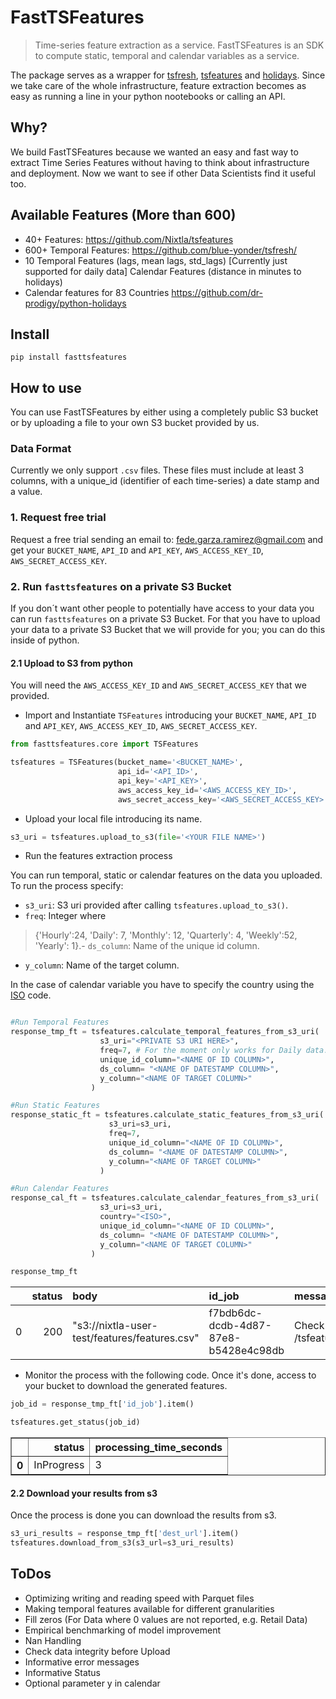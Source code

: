 # FastTSFeatures
> Time-series feature extraction as a service. FastTSFeatures is an SDK to compute static, temporal and calendar variables as a service.


The package serves as a wrapper for [tsfresh](https://github.com/blue-yonder/tsfresh), [tsfeatures](https://github.com/Nixtla/tsfeatures) and [holidays](https://github.com/dr-prodigy/python-holidays). Since we take care of the whole infrastructure, feature extraction becomes as easy as running a line in your python nootebooks or calling an API.

## Why?

We build FastTSFeatures because we wanted an easy and fast way to extract Time Series Features without having to think about infrastructure and deployment. Now we want to see if other Data Scientists find it useful too.

## Available Features (More than 600)

- 40+ Features: https://github.com/Nixtla/tsfeatures
- 600+ Temporal Features: https://github.com/blue-yonder/tsfresh/
- 10 Temporal Features (lags, mean lags, std_lags) [Currently just supported for daily data]
Calendar Features (distance in minutes to holidays)
- Calendar features for 83 Countries https://github.com/dr-prodigy/python-holidays


## Install

`pip install fasttsfeatures`

## How to use

You can use FastTSFeatures by either using a completely public S3 bucket or by uploading a file to your own S3 bucket provided by us.  

### Data Format

Currently we only support `.csv` files. These files must include at least 3 columns, with a unique_id (identifier of each time-series) a date stamp and a value.

### 1. Request free trial

Request a free trial sending an email to: fede.garza.ramirez@gmail.com and get your `BUCKET_NAME`, `API_ID` and `API_KEY`, `AWS_ACCESS_KEY_ID`, `AWS_SECRET_ACCESS_KEY`.

### 2. Run `fasttsfeatures` on a private S3 Bucket

If you don´t want other people to potentially have access to your data you can run `fasttsfeatures` on a private S3 Bucket. For that you have to upload your data to a private S3 Bucket that we will provide for you; you can do this inside of python.

#### 2.1 Upload to S3 from python

You will need the `AWS_ACCESS_KEY_ID` and `AWS_SECRET_ACCESS_KEY` that we provided.


- Import and Instantiate `TSFeatures` introducing your `BUCKET_NAME`, `API_ID` and `API_KEY`, `AWS_ACCESS_KEY_ID`, `AWS_SECRET_ACCESS_KEY`.

```python
from fasttsfeatures.core import TSFeatures

tsfeatures = TSFeatures(bucket_name='<BUCKET_NAME>',
                        api_id='<API_ID>',
                        api_key='<API_KEY>',
                        aws_access_key_id='<AWS_ACCESS_KEY_ID>',
                        aws_secret_access_key='<AWS_SECRET_ACCESS_KEY>')
```

- Upload your local file introducing its name.

```python
s3_uri = tsfeatures.upload_to_s3(file='<YOUR FILE NAME>')
```

- Run the features extraction process

You can run temporal, static or calendar features on the data you uploaded.
To run the process specify:
- `s3_uri`: S3 uri provided after calling `tsfeatures.upload_to_s3()`.
- `freq`: Integer where  
> {'Hourly':24, 'Daily': 7, 'Monthly': 12, 'Quarterly': 4, 'Weekly':52, 'Yearly': 1}.- `ds_column`: Name of the unique id column.
- `y_column`: Name of the target column.

In the case of calendar variable you have to specify the country using the [ISO](https://pypi.org/project/holidays/) code.

```python

#Run Temporal Features
response_tmp_ft = tsfeatures.calculate_temporal_features_from_s3_uri(
                    s3_uri="<PRIVATE S3 URI HERE>",
                    freq=7, # For the moment only works for Daily data.
                    unique_id_column="<NAME OF ID COLUMN>",
                    ds_column= "<NAME OF DATESTAMP COLUMN>",
                    y_column="<NAME OF TARGET COLUMN>"
                  )

#Run Static Features
response_static_ft = tsfeatures.calculate_static_features_from_s3_uri(
                      s3_uri=s3_uri,
                      freq=7,
                      unique_id_column="<NAME OF ID COLUMN>",
                      ds_column= "<NAME OF DATESTAMP COLUMN>",
                      y_column="<NAME OF TARGET COLUMN>"
                    )

#Run Calendar Features
response_cal_ft = tsfeatures.calculate_calendar_features_from_s3_uri(
                    s3_uri=s3_uri,
                    country="<ISO>",
                    unique_id_column="<NAME OF ID COLUMN>",
                    ds_column= "<NAME OF DATESTAMP COLUMN>",
                    y_column="<NAME OF TARGET COLUMN>"
                  )
```

```python
response_tmp_ft
```


|    |   status | body                                          | id_job                               | message                                           |
|---:|---------:|:----------------------------------------------|:-------------------------------------|:--------------------------------------------------|
|  0 |      200 | "s3://nixtla-user-test/features/features.csv" | f7bdb6dc-dcdb-4d87-87e8-b5428e4c98db | Check job status at GET /tsfeatures/jobs/{job_id} |


- Monitor the process with the following code. Once it's done, access to your bucket to download the generated features.

```python
job_id = response_tmp_ft['id_job'].item()
```

```python
tsfeatures.get_status(job_id)
```

<div>
<table border="1" class="dataframe">
  <thead>
    <tr style="text-align: right;">
      <th></th>
      <th>status</th>
      <th>processing_time_seconds</th>
    </tr>
  </thead>
  <tbody>
    <tr>
      <th>0</th>
      <td>InProgress</td>
      <td>3</td>
    </tr>
  </tbody>
</table>
</div>


#### 2.2 Download your results from s3

Once the process is done you can download the results from s3.

```python
s3_uri_results = response_tmp_ft['dest_url'].item()
tsfeatures.download_from_s3(s3_url=s3_uri_results)
```


## ToDos

- Optimizing writing and reading speed with Parquet files
- Making temporal features available for different granularities
- Fill zeros (For Data where 0 values are not reported, e.g. Retail Data)
- Empirical benchmarking of model improvement
- Nan Handling
- Check data integrity before Upload
- Informative error messages
- Informative Status
- Optional parameter y in calendar
